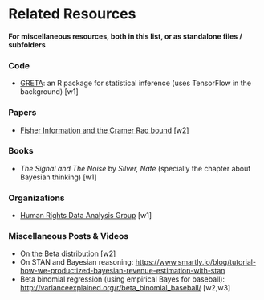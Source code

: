 # Related Resources

__For miscellaneous resources, both in this list, or as standalone files / subfolders__


### Code
 - [GRETA](https://greta-dev.github.io/greta/index.html): an R package for statistical inference (uses TensorFlow in the background) [w1]


### Papers
 - [Fisher Information and the Cramer Rao bound](http://people.missouristate.edu/songfengzheng/Teaching/MTH541/Lecture%20notes/Fisher_info.pdf) [w2]


### Books
- _The Signal and The Noise_ by _Silver, Nate_ (specially the chapter about Bayesian thinking) [w1]


### Organizations
 - [Human Rights Data Analysis Group](https://hrdag.org/) [w1]


### Miscellaneous Posts & Videos
 - [On the Beta distribution](http://varianceexplained.org/r/empirical_bayes_baseball/) [w2]
 - On STAN and Bayesian reasoning: https://www.smartly.io/blog/tutorial-how-we-productized-bayesian-revenue-estimation-with-stan
 - Beta binomial regression (using empirical Bayes for baseball): http://varianceexplained.org/r/beta_binomial_baseball/ [w2,w3]
